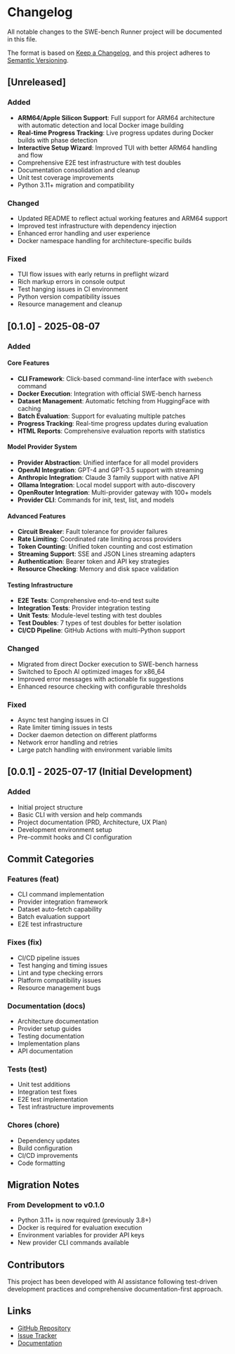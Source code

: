 # Changelog

All notable changes to the SWE-bench Runner project will be documented in this file.

The format is based on [Keep a Changelog](https://keepachangelog.com/en/1.0.0/),
and this project adheres to [Semantic Versioning](https://semver.org/spec/v2.0.0.html).

## [Unreleased]

### Added
- **ARM64/Apple Silicon Support**: Full support for ARM64 architecture with automatic detection and local Docker image building
- **Real-time Progress Tracking**: Live progress updates during Docker builds with phase detection
- **Interactive Setup Wizard**: Improved TUI with better ARM64 handling and flow
- Comprehensive E2E test infrastructure with test doubles
- Documentation consolidation and cleanup
- Unit test coverage improvements
- Python 3.11+ migration and compatibility

### Changed
- Updated README to reflect actual working features and ARM64 support
- Improved test infrastructure with dependency injection
- Enhanced error handling and user experience
- Docker namespace handling for architecture-specific builds

### Fixed
- TUI flow issues with early returns in preflight wizard
- Rich markup errors in console output
- Test hanging issues in CI environment
- Python version compatibility issues
- Resource management and cleanup

## [0.1.0] - 2025-08-07

### Added

#### Core Features
- **CLI Framework**: Click-based command-line interface with `swebench` command
- **Docker Execution**: Integration with official SWE-bench harness
- **Dataset Management**: Automatic fetching from HuggingFace with caching
- **Batch Evaluation**: Support for evaluating multiple patches
- **Progress Tracking**: Real-time progress updates during evaluation
- **HTML Reports**: Comprehensive evaluation reports with statistics

#### Model Provider System
- **Provider Abstraction**: Unified interface for all model providers
- **OpenAI Integration**: GPT-4 and GPT-3.5 support with streaming
- **Anthropic Integration**: Claude 3 family support with native API
- **Ollama Integration**: Local model support with auto-discovery
- **OpenRouter Integration**: Multi-provider gateway with 100+ models
- **Provider CLI**: Commands for init, test, list, and models

#### Advanced Features
- **Circuit Breaker**: Fault tolerance for provider failures
- **Rate Limiting**: Coordinated rate limiting across providers
- **Token Counting**: Unified token counting and cost estimation
- **Streaming Support**: SSE and JSON Lines streaming adapters
- **Authentication**: Bearer token and API key strategies
- **Resource Checking**: Memory and disk space validation

#### Testing Infrastructure
- **E2E Tests**: Comprehensive end-to-end test suite
- **Integration Tests**: Provider integration testing
- **Unit Tests**: Module-level testing with test doubles
- **Test Doubles**: 7 types of test doubles for better isolation
- **CI/CD Pipeline**: GitHub Actions with multi-Python support

### Changed
- Migrated from direct Docker execution to SWE-bench harness
- Switched to Epoch AI optimized images for x86_64
- Improved error messages with actionable fix suggestions
- Enhanced resource checking with configurable thresholds

### Fixed
- Async test hanging issues in CI
- Rate limiter timing issues in tests
- Docker daemon detection on different platforms
- Network error handling and retries
- Large patch handling with environment variable limits

## [0.0.1] - 2025-07-17 (Initial Development)

### Added
- Initial project structure
- Basic CLI with version and help commands
- Project documentation (PRD, Architecture, UX Plan)
- Development environment setup
- Pre-commit hooks and CI configuration

## Commit Categories

### Features (feat)
- CLI command implementation
- Provider integration framework
- Dataset auto-fetch capability
- Batch evaluation support
- E2E test infrastructure

### Fixes (fix)
- CI/CD pipeline issues
- Test hanging and timing issues
- Lint and type checking errors
- Platform compatibility issues
- Resource management bugs

### Documentation (docs)
- Architecture documentation
- Provider setup guides
- Testing documentation
- Implementation plans
- API documentation

### Tests (test)
- Unit test additions
- Integration test fixes
- E2E test implementation
- Test infrastructure improvements

### Chores (chore)
- Dependency updates
- Build configuration
- CI/CD improvements
- Code formatting

## Migration Notes

### From Development to v0.1.0
- Python 3.11+ is now required (previously 3.8+)
- Docker is required for evaluation execution
- Environment variables for provider API keys
- New provider CLI commands available

## Contributors

This project has been developed with AI assistance following test-driven development practices and comprehensive documentation-first approach.

## Links

- [GitHub Repository](https://github.com/swebench/runner)
- [Issue Tracker](https://github.com/swebench/runner/issues)
- [Documentation](./Documentation/)

